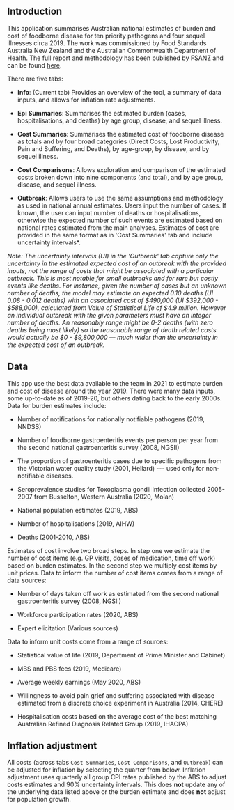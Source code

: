 
## Introduction

This application summarises Australian national estimates of burden and cost of foodborne disease for ten priority pathogens and four sequel illnesses circa 2019. The work was commissioned by Food Standards Australia New Zealand and the Australian Commonwealth Department of Health. The full report and methodology has been published by FSANZ and can be found [here](https://www.foodstandards.gov.au/publications/Documents/ANU%20Foodborne%20Disease%20Final%20Report.pdf).

There are five tabs:

-   **Info**: (Current tab) Provides an overview of the tool, a summary of data inputs, and allows for inflation rate adjustments.

-   **Epi Summaries**: Summarises the estimated burden (cases, hospitalisations, and deaths) by age group, disease, and sequel illness.

-   **Cost Summaries**: Summarises the estimated cost of foodborne disease as totals and by four broad categories (Direct Costs, Lost Productivity, Pain and Suffering, and Deaths), by age-group, by disease, and by sequel illness.

-   **Cost Comparisons**: Allows exploration and comparison of the estimated costs broken down into nine components (and total), and by age group, disease, and sequel illness.

-   **Outbreak**: Allows users to use the same assumptions and methodology as used in national annual estimates. Users input the number of cases. If known, the user can input number of deaths or hospitalisations, otherwise the expected number of such events are estimated based on national rates estimated from the main analyses. Estimates of cost are provided in the same format as in 'Cost Summaries' tab and include uncertainty intervals*.

*Note: The uncertainty intervals (UI) in the 'Outbreak' tab capture only the uncertainty in the estimated expected cost of an outbreak with the provided inputs, not the range of costs that might be associated with a particular outbreak. This is most notable for small outbreaks and for rare but costly events like deaths. For instance, given the number of cases but an unknown number of deaths, the model may estimate an expected 0.10 deaths (UI 0.08 - 0.012 deaths) with an associated cost of \$490,000 (UI \$392,000 - \$588,000), calculated from Value of Statistical Life of $4.9 million. However an individual outbreak with the given parameters must have an integer number of deaths. An reasonably range might be 0-2 deaths (with zero deaths being most likely) so the reasonable range of death related costs would actually be \$0 - \$9,800,000 — much wider than the uncertainty in the expected cost of an outbreak.*

## Data

This app use the best data available to the team in 2021 to estimate burden and cost of disease around the year 2019. There were many data inputs, some up-to-date as of 2019-20, but others dating back to the early 2000s. Data for burden estimates include: 

-   Number of notifications for nationally notifiable pathogens (2019, NNDSS)

-   Number of foodborne gastroenteritis events per person per year from the second national gastroenteritis survey (2008, NGSII)

-   The proportion of gastroenteritis cases due to specific pathogens from the Victorian water quality study (2001, Hellard) --- used only for non-notifiable diseases.

-   Seroprevalence studies for Toxoplasma gondii infection collected 2005-2007 from Busselton, Western Australia (2020, Molan)

-   National population estimates (2019, ABS)

-   Number of hospitalisations (2019, AIHW)

-   Deaths (2001-2010, ABS)


Estimates of cost involve two broad steps. In step one we estimate the number of cost items (e.g. GP visits, doses of medication, time off work) based on burden estimates. In the second step we multiply cost items by unit prices. Data to inform the number of cost items comes from a range of data sources:

-   Number of days taken off work as estimated from the second national gastroenteritis survey (2008, NGSII)

-   Workforce participation rates (2020, ABS)

-   Expert elicitation (Various sources)

Data to inform unit costs come from a range of sources:

-   Statistical value of life (2019, Department of Prime Minister and Cabinet)

-   MBS and PBS fees (2019, Medicare)

-   Average weekly earnings (May 2020, ABS)

-   Willingness to avoid pain grief and suffering associated with disease estimated from a discrete choice experiment in Australia (2014, CHERE)

-   Hospitalisation costs based on the average cost of the best matching Australian Refined Diagnosis Related Group (2019, IHACPA)


## Inflation adjustment

All costs (across tabs `Cost Summaries`, `Cost Comparisons`, and `Outbreak`) can be adjusted for inflation by selecting the quarter from below. Inflation adjustment uses quarterly all group CPI rates published by the ABS to adjust costs estimates and 90% uncertainty intervals. This does **not** update any of the underlying data listed above or the burden estimate and does **not** adjust for population growth.
